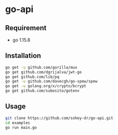 # go-api
 
 
## Requirement
 
* go 1.15.8  
 

## Installation
 
```bash
go get -u github.com/gorilla/mux
go get github.com/dgrijalva/jwt-go
go get github.com/lib/pq
go get -u github.com/davecgh/go-spew/spew
go get -u golang.org/x/crypto/bcrypt
go get github.com/subosito/gotenv
```
 
## Usage
 
```bash
git clone https://github.com/sohey-dr/go-api.git
cd examples
go run main.go
```
